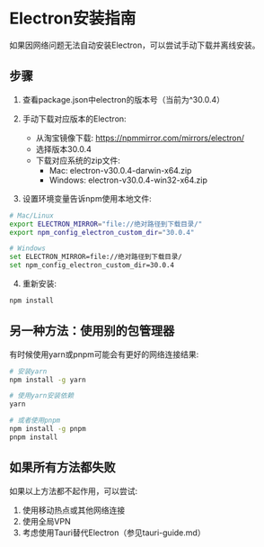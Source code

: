 # Electron安装指南

如果因网络问题无法自动安装Electron，可以尝试手动下载并离线安装。

## 步骤

1. 查看package.json中electron的版本号（当前为^30.0.4）

2. 手动下载对应版本的Electron:
   - 从淘宝镜像下载: https://npmmirror.com/mirrors/electron/
   - 选择版本30.0.4
   - 下载对应系统的zip文件:
     - Mac: electron-v30.0.4-darwin-x64.zip
     - Windows: electron-v30.0.4-win32-x64.zip

3. 设置环境变量告诉npm使用本地文件:

```bash
# Mac/Linux
export ELECTRON_MIRROR="file://绝对路径到下载目录/"
export npm_config_electron_custom_dir="30.0.4"

# Windows
set ELECTRON_MIRROR=file://绝对路径到下载目录/
set npm_config_electron_custom_dir=30.0.4
```

4. 重新安装:
```bash
npm install
```

## 另一种方法：使用别的包管理器

有时候使用yarn或pnpm可能会有更好的网络连接结果:

```bash
# 安装yarn
npm install -g yarn

# 使用yarn安装依赖
yarn

# 或者使用pnpm
npm install -g pnpm
pnpm install
```

## 如果所有方法都失败

如果以上方法都不起作用，可以尝试:

1. 使用移动热点或其他网络连接
2. 使用全局VPN
3. 考虑使用Tauri替代Electron（参见tauri-guide.md） 